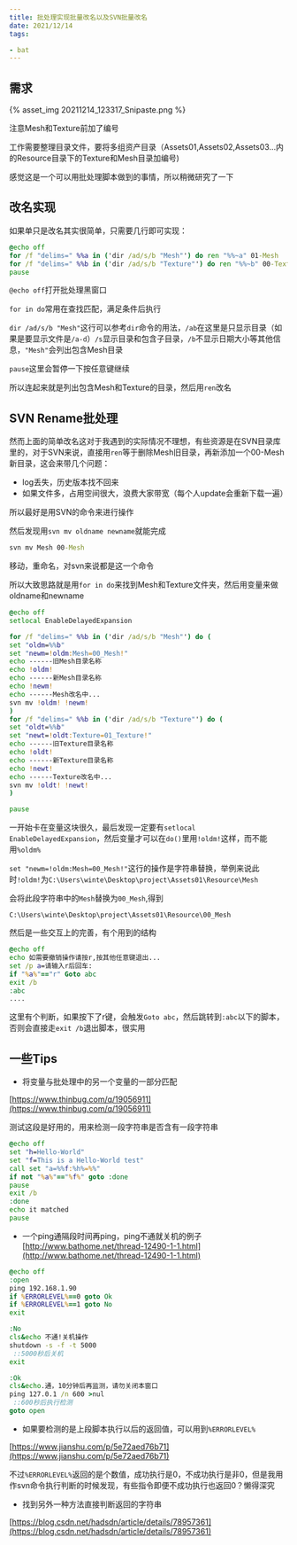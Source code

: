 ```yaml
---
title: 批处理实现批量改名以及SVN批量改名
date: 2021/12/14
tags:

- bat
---
```

## 需求

{% asset_img 20211214_123317_Snipaste.png %}

注意Mesh和Texture前加了编号

工作需要整理目录文件，要将多组资产目录（Assets01,Assets02,Assets03...内的Resource目录下的Texture和Mesh目录加编号)

感觉这是一个可以用批处理脚本做到的事情，所以稍微研究了一下

## 改名实现

如果单只是改名其实很简单，只需要几行即可实现：

```bat
@echo off
for /f "delims=" %%a in ('dir /ad/s/b "Mesh"') do ren "%%~a" 01-Mesh
for /f "delims=" %%b in ('dir /ad/s/b "Texture"') do ren "%%~b" 00-Texture
pause
```
<!-- more -->

`@echo off`打开批处理黑窗口

`for in do`常用在查找匹配，满足条件后执行

`dir /ad/s/b "Mesh"`这行可以参考`dir`命令的用法，`/ab`在这里是只显示目录（如果是要显示文件是`/a-d`）`/s`显示目录和包含子目录，`/b`不显示日期大小等其他信息，`"Mesh"`会列出包含Mesh目录

`pause`这里会暂停一下按任意键继续

所以连起来就是列出包含Mesh和Texture的目录，然后用`ren`改名

## SVN Rename批处理

然而上面的简单改名这对于我遇到的实际情况不理想，有些资源是在SVN目录库里的，对于SVN来说，直接用`ren`等于删除Mesh旧目录，再新添加一个00-Mesh新目录，这会来带几个问题：

* log丢失，历史版本找不回来
* 如果文件多，占用空间很大，浪费大家带宽（每个人update会重新下载一遍）

所以最好是用SVN的命令来进行操作

然后发现用`svn mv oldname newname`就能完成

```bat
svn mv Mesh 00-Mesh
```

移动，重命名，对svn来说都是这一个命令

所以大致思路就是用`for in do`来找到Mesh和Texture文件夹，然后用变量来做oldname和newname

```bat
@echo off
setlocal EnableDelayedExpansion

for /f "delims=" %%b in ('dir /ad/s/b "Mesh"') do (
set "oldm=%%b"
set "newm=!oldm:Mesh=00_Mesh!"
echo ------旧Mesh目录名称
echo !oldm!
echo ------新Mesh目录名称
echo !newm!
echo ------Mesh改名中...
svn mv !oldm! !newm!
)
for /f "delims=" %%b in ('dir /ad/s/b "Texture"') do (
set "oldt=%%b"
set "newt=!oldt:Texture=01_Texture!"
echo ------旧Texture目录名称
echo !oldt!
echo ------新Texture目录名称
echo !newt!
echo ------Texture改名中...
svn mv !oldt! !newt!
)

pause
```

一开始卡在变量这块很久，最后发现一定要有`setlocal EnableDelayedExpansion`，然后变量才可以在`do()`里用`!oldm!`这样，而不能用`%oldm%`

`set "newm=!oldm:Mesh=00_Mesh!"`这行的操作是字符串替换，举例来说此时`!oldm!`为`C:\Users\winte\Desktop\project\Assets01\Resource\Mesh`

会将此段字符串中的`Mesh`替换为`00_Mesh`,得到

`C:\Users\winte\Desktop\project\Assets01\Resource\00_Mesh`

然后是一些交互上的完善，有个用到的结构

```bat
@echo off
echo 如需要撤销操作请按r,按其他任意键退出...
set /p a=请输入r后回车:
if "%a%"=="r" Goto abc
exit /b
:abc
....
```

这里有个判断，如果按下了r键，会触发`Goto abc`，然后跳转到`:abc`以下的脚本，否则会直接走`exit /b`退出脚本，很实用

## 一些Tips

* 将变量与批处理中的另一个变量的一部分匹配

[https://www.thinbug.com/q/19056911](https://www.thinbug.com/q/19056911)

测试这段是好用的，用来检测一段字符串是否含有一段字符串

```bat
@echo off
set "h=Hello-World"
set "f=This is a Hello-World test"
call set "a=%%f:%h%=%%"
if not "%a%"=="%f%" goto :done
pause
exit /b
:done
echo it matched
pause
```

* 一个ping通隔段时间再ping，ping不通就关机的例子
  [http://www.bathome.net/thread-12490-1-1.html](http://www.bathome.net/thread-12490-1-1.html)

```bat
@echo off
:open
ping 192.168.1.90
if %ERRORLEVEL%==0 goto Ok
if %ERRORLEVEL%==1 goto No
exit

:No
cls&echo 不通!关机操作
shutdown -s -f -t 5000
 ::5000秒后关机
exit

:Ok
cls&echo.通，10分钟后再监测，请勿关闭本窗口
ping 127.0.1 /n 600 >nul
 ::600秒后执行检测
goto open
```

* 如果要检测的是上段脚本执行以后的返回值，可以用到`%ERRORLEVEL%`

[https://www.jianshu.com/p/5e72aed76b71](https://www.jianshu.com/p/5e72aed76b71)

不过`%ERRORLEVEL%`返回的是个数值，成功执行是0，不成功执行是非0，但是我用作svn命令执行判断的时候发现，有些指令即便不成功执行也返回0？懒得深究

* 找到另外一种方法直接判断返回的字符串

[https://blog.csdn.net/hadsdn/article/details/78957361](https://blog.csdn.net/hadsdn/article/details/78957361)

